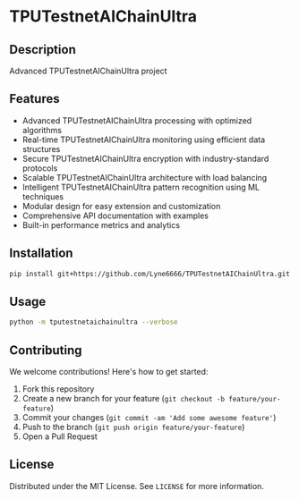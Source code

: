 # TPUTestnetAIChainUltra

## Description

Advanced TPUTestnetAIChainUltra project

## Features

- Advanced TPUTestnetAIChainUltra processing with optimized algorithms
- Real-time TPUTestnetAIChainUltra monitoring using efficient data structures
- Secure TPUTestnetAIChainUltra encryption with industry-standard protocols
- Scalable TPUTestnetAIChainUltra architecture with load balancing
- Intelligent TPUTestnetAIChainUltra pattern recognition using ML techniques
- Modular design for easy extension and customization
- Comprehensive API documentation with examples
- Built-in performance metrics and analytics
## Installation

```bash
pip install git+https://github.com/Lyne6666/TPUTestnetAIChainUltra.git
```

## Usage

```bash
python -m tputestnetaichainultra --verbose
```

## Contributing

We welcome contributions! Here's how to get started:

1. Fork this repository
2. Create a new branch for your feature (`git checkout -b feature/your-feature`)
3. Commit your changes (`git commit -am 'Add some awesome feature'`)
4. Push to the branch (`git push origin feature/your-feature`)
5. Open a Pull Request

## License

Distributed under the MIT License. See `LICENSE` for more information.
